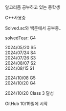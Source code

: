 알고리즘 공부하고 있는 중학생

C++사용중

Solved.ac와 백준에서 공부중..

solvedTear: G4















2024/05/20 S5  
2024/07/24 S4  
2024/07/26 S3  
2024/08/07 S2  
2024/08/15 S1

2024/10/08 G5  
2024/10/20 G4

2024/10/20 Class 3 달성

GitHub 10/19일에 시작
